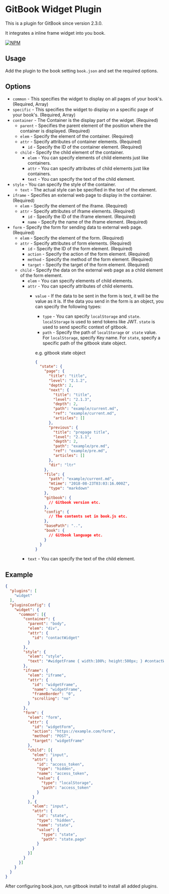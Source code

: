 GitBook Widget Plugin
==============

This is a plugin for GitBook since version 2.3.0.

It integrates a inline frame widget into you book.

[![NPM](https://nodei.co/npm/gitbook-plugin-widget.png?downloads=true)](https://nodei.co/npm/gitbook-plugin-widget/)

## Usage

Add the plugin to the book setting `book.json` and set the required options.

## Options

- `common` - This specifies the widget to display on all pages of your book's. (Required, Array)
- `specific` - This specifies the widget to display on a specific page of your book's. (Required, Array)
- `container` - The Container is the display part of the widget. (Required)
  - `parent` - Specifies the parent element of the position where the container is displayed. (Required)
  - `elem` - Specify the element of the container. (Required)
  - `attr` - Specify attributes of container elements. (Required)
    - `id` - Specify the ID of the container element. (Required)
  - `child` - Specify the child element of the container.
    - `elem` - You can specify elements of child elements just like containers.
    - `attr` - You can specify attributes of child elements just like containers.
    - `text` - You can specify the text of the child element.
- `style` - You can specify the style of the container.
  - `text` - The actual style can be specified in the text of the element.
- `iframe` - Specifies an external web page to display in the container. (Required)
  - `elem` - Specify the element of the iframe. (Required)
  - `attr` - Specify attributes of iframe elements. (Required)
    - `id` - Specify the ID of the iframe element. (Required)
    - `name` - Specify the name of the iframe element. (Required)
- `form` - Specify the form for sending data to external web page. (Required)
  - `elem` - Specify the element of the form. (Required)
  - `attr` - Specify attributes of form elements. (Required)
    - `id` - Specify the ID of the form element. (Required)
    - `action` - Specify the action of the form element. (Required)
    - `method` - Specify the method of the form element. (Required)
    - `target` - Specify the target of the form element. (Required)
  - `child` - Specify the data on the external web page as a child element of the form element.
    - `elem` - You can specify elements of child elements.
    - `attr` - You can specify attributes of child elements.
      - `value` - If the data to be sent in the form is text, it will be the value as it is. If the data you send in the form is an object, you can specify the following types:
        - `type` - You can specify `localStorage` and `state`. `localStorage` is used to send tokens like JWT. `state` is used to send specific context of gitbook.
        - `path` - Specify the path of `localStorage` or` state` value. For `localStorage`, specify Key name. For `state`, specify a specific path of the gitbook state object.

        e.g. gitbook state object
        ```JSON
        {
          "state": {
            "page": {
              "title": "title",
              "level": "2.1.2",
              "depth": 2,
              "next": {
                "title": "title",
                "level": "2.1.3",
                "depth": 2,
                "path": "example/current.md",
                "ref": "example/current.md",
                "articles": []
              },
              "previous": {
                "title": "prepage title",
                "level": "2.1.1",
                "depth": 2,
                "path": "example/pre.md",
                "ref": "example/pre.md",
                "articles": []
              },
              "dir": "ltr"
            },
            "file": {
              "path": "example/current.md",
              "mtime": "2018-08-23T03:03:16.000Z",
              "type": "markdown"
            },
            "gitbook": {
              // Gitbook version etc.
            },
            "config": {
              // The contents set in book.js etc.
            },
            "basePath": "..",
            "book": {
              // Gitbook language etc.
            }
          }
        }
        ```
    - `text` - You can specify the text of the child element.

## Example

```JSON
{
  "plugins": [
    "widget"
  ],
  "pluginsConfig": {
    "widget": {
      "common": [{
        "container": {
          "parent": "body",
          "elem": "div",
          "attr": {
            "id": "contactWidget"
          }
        },
        "style": {
          "elem": "style",
          "text": "#widgetFrame { width:100%; height:500px; } #contactWidget { width:300px; height:200px; transition-duration: 1s; bottom: -140px; right: 0; position: fixed; } #contactWidget:hover { transform:translateY(-190px); }"
        },
        "iframe": {
          "elem": "iframe",
          "attr": {
            "id": "widgetFrame",
            "name": "widgetFrame",
            "frameBorder": "0",
            "scrolling": "no"
          }
        },
        "form": {
          "elem": "form",
          "attr": {
            "id": "widgetForm",
            "action": "https://example.com/form",
            "method": "POST",
            "target": "widgetFrame"
          },
          "child": [{
            "elem": "input",
            "attr": {
              "id": "access_token",
              "type": "hidden",
              "name": "access_token",
              "value": {
                "type": "localStorage",
                "path": "access_token"
              }
            }
          }, {
            "elem": "input",
            "attr": {
              "id": "state",
              "type": "hidden",
              "name": "state",
              "value": {
                "type": "state",
                "path": "state.page"
              }
            }
          }]
        }
      }]
    }
  }
}
```

Аfter configuring book.json, run gitbook install to install all added plugins.
